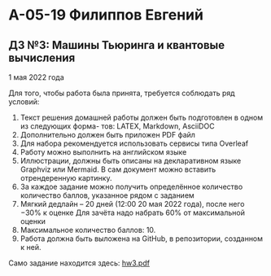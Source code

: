 # А-05-19 Филиппов Евгений

## ДЗ №3: Машины Тьюринга и квантовые вычисления

1 мая 2022 года

Для того, чтобы работа была принята, требуется соблюдать ряд условий:

1. Текст решения домашней работы должен быть подготовлен в одном из следующих форма- тов: LATEX, Markdown, AsciiDOC
2. Дополнительно должен быть приложен PDF файл
3. Для набора рекомендуется использовать сервисы типа Overleaf
4. Работу можно выполнить на английском языке
5. Иллюстрации, должны быть описаны на декларативном языке Graphviz или Mermaid. В сам документ можно вставить отрендеренную картинку.
6. За каждое задание можно получить определённое количество количество баллов, указанное рядом с заданием
7. Мягкий дедлайн – 20 дней (12:00 20 мая 2022 года), после него −30% к оценке Для зачёта надо набрать 60% от максимальной оценки
8. Максимальное количество баллов: 10.
9. Работа должна быть выложена на GitHub, в репозитории, созданном к ней.

Само задание находится здесь: [hw3.pdf](hw3.pdf)